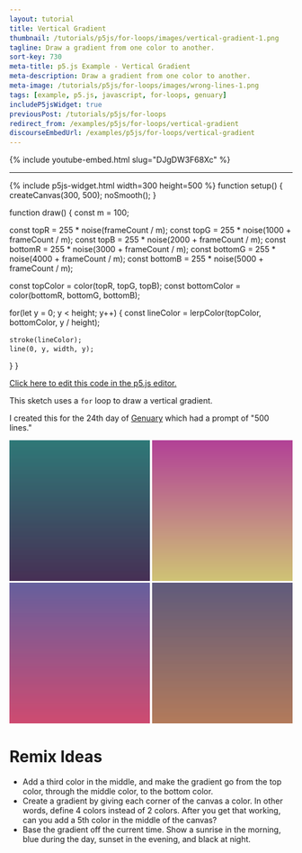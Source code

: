 ```yaml
---
layout: tutorial
title: Vertical Gradient
thumbnail: /tutorials/p5js/for-loops/images/vertical-gradient-1.png
tagline: Draw a gradient from one color to another.
sort-key: 730
meta-title: p5.js Example - Vertical Gradient
meta-description: Draw a gradient from one color to another.
meta-image: /tutorials/p5js/for-loops/images/wrong-lines-1.png
tags: [example, p5.js, javascript, for-loops, genuary]
includeP5jsWidget: true
previousPost: /tutorials/p5js/for-loops
redirect_from: /examples/p5js/for-loops/vertical-gradient
discourseEmbedUrl: /examples/p5js/for-loops/vertical-gradient
---
```


{% include youtube-embed.html slug="DJgDW3F68Xc" %}

---

{% include p5js-widget.html width=300 height=500 %}
function setup() {
  createCanvas(300, 500);
  noSmooth();
}

function draw() {
  const m = 100;

  const topR = 255 * noise(frameCount / m);
  const topG = 255 * noise(1000 + frameCount / m);
  const topB = 255 * noise(2000 + frameCount / m);
  const bottomR = 255 * noise(3000 + frameCount / m);
  const bottomG = 255 * noise(4000  + frameCount / m);
  const bottomB = 255 * noise(5000 + frameCount / m);

  const topColor = color(topR, topG, topB);
  const bottomColor = color(bottomR, bottomG, bottomB);

  for(let y = 0; y < height; y++) {
    const lineColor = lerpColor(topColor, bottomColor, y / height);

    stroke(lineColor);
    line(0, y, width, y);
  }
}
</script>

[Click here to edit this code in the p5.js editor.](https://editor.p5js.org/KevinWorkman/sketches/OdeY6jRpI)

This sketch uses a `for` loop to draw a vertical gradient.

I created this for the 24th day of [Genuary](https://genuary2021.github.io/) which had a prompt of "500 lines."

![vertical gradient](/tutorials/p5js/for-loops/images/vertical-gradient-2.png)
![vertical gradient](/tutorials/p5js/for-loops/images/vertical-gradient-3.png)
![vertical gradient](/tutorials/p5js/for-loops/images/vertical-gradient-4.png)
![vertical gradient](/tutorials/p5js/for-loops/images/vertical-gradient-5.png)

# Remix Ideas

- Add a third color in the middle, and make the gradient go from the top color, through the middle color, to the bottom color.
- Create a gradient by giving each corner of the canvas a color. In other words, define 4 colors instead of 2 colors. After you get that working, can you add a 5th color in the middle of the canvas?
- Base the gradient off the current time. Show a sunrise in the morning, blue during the day, sunset in the evening, and black at night.
